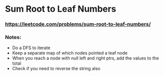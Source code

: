 # Sum Root to Leaf Numbers

### https://leetcode.com/problems/sum-root-to-leaf-numbers/

### Notes:

* Do a DFS to iterate
* Keep a separate map of which nodes pointed a leaf node
* When you reach a node with null left and right ptrs, add the values to the total
* Check if you need to reverse the string also